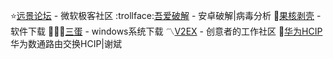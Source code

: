 :star:[远景论坛](https://www.pcbeta.com/) - 微软极客社区
:trollface:[吾爱破解](https://www.52pojie.cn/portal.php?UA=&YCUID=&f=&ut=) - 安卓破解|病毒分析
 :apple:[果核剥壳](https://www.ghxi.com/) - 软件下载
:egg::egg::egg:[三蛋](https://twm000.top/) - windows系统下载
:part_alternation_mark:[V2EX](https://www.v2ex.com/) - 创意者的工作社区
:rocket:[华为HCIP](https://www.bilibili.com/video/BV1J741127hy/?spm_id_from=333.999.0.0&vd_source=7dda361aff8adbcb7407eb3e08e708c1) 华为数通路由交换HCIP|谢斌